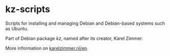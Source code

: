 <!--
###############################################################################
# SPDX-FileComment: Readme for repository kz-scripts
#
# SPDX-FileCopyrightText: Karel Zimmer <info@karelzimmer.nl>
# SPDX-License-Identifier: CC0
###############################################################################
-->

# kz-scripts

Scripts for installing and managing Debian and Debian-based systems such as Ubuntu.

Part of Debian package *kz*, named after its creator, Karel Zimmer.

More information on [karelzimmer.nl/en](https://karelzimmer.nl/en).
